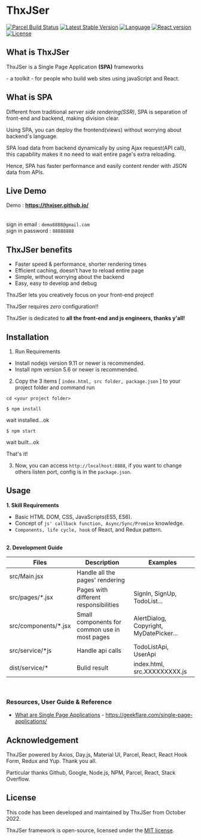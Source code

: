 # **ThxJSer**

[![Parcel Build Status](https://img.shields.io/badge/parcel-passing-4FC921.svg)](https://github.com/ThxJSer/ThxJSer)
[![Latest Stable Version](https://img.shields.io/badge/version-1.0.0-1182C2.svg)](https://github.com/ThxJSer/ThxJSer)
[![Language](https://img.shields.io/badge/javascript-ES5/ES6-8892BF.svg)](https://github.com/ThxJSer/ThxJSer)
[![React version](https://img.shields.io/badge/React-%3E%3D%2017.0-8892BF.svg)](https://github.com/ThxJSer/ThxJSer)
[![License](https://img.shields.io/badge/license-MIT-98C611.svg)](https://github.com/ThxJSer/ThxJSer)

## What is ThxJSer

ThxJSer is a Single Page Application **(SPA)** frameworks

\- a toolkit - for people who build web sites using javaScript and React.

## What is SPA

Different from traditional *server side rendering(SSR)*, SPA is separation of front-end and backend, making division clear.

Using SPA, you can deploy the frontend(views) without worrying about backend's language.

SPA load data from backend dynamically by using Ajax request(API call), this capability makes it no need to wait entire page's extra reloading.

Hence, SPA has faster performance and easily content render with JSON data from APIs.

## Live Demo

Demo : **<a href="https://thxjser.github.io/" target="_blank">https://thxjser.github.io/</a>**
</br></br></br>
sign in email : `demo8888@gmail.com`
</br>
sign in password : `88888888`

## ThxJSer benefits

- Faster speed & performance, shorter rendering times
- Efficient caching, doesn’t have to reload entire page
- Simple, without worrying about the backend
- Easy, easy to develop and debug

ThxJSer lets you creatively focus on your front-end project!

ThxJSer requires *zero* configuration!!

ThxJSer is dedicated to **all the front-end and js engineers, thanks y'all!**

## Installation

1. Run Requirements 
- Install nodejs version 9.11 or newer is recommended.
- Install npm version 5.6 or newer is recommended.

2. Copy the 3 items [ `index.html, src folder, package.json` ] to your project folder and command run
~~~
cd <your project folder>

$ npm install
~~~
wait installed...ok
~~~
$ npm start
~~~
wait built...ok

That's it!

3. Now, you can access `http://localhost:8888`, if you want to change others listen port, config is in the `package.json`.

## Usage

**1. Skill Requirements**
- Basic HTML DOM, CSS, JavaScripts(ES5, ES6).
- Concept of `js' callback function, Async/Sync/Promise` knowledge.
- `Components, life cycle, hook` of React, and Redux pattern.
</br></br>

**2. Development Guide**
<table>
    <thead>
        <tr>
            <th>Files</th>
            <th>Description</th>
            <th>Examples</th>
        </tr>
    </thead>
    <tbody>
        <tr>
            <td>src/Main.jsx</td>
            <td>Handle all the pages' rendering</td>
            <td></td>
        </tr>
        <tr>
            <td>src/pages/*.jsx</td>
            <td>Pages with different responsibilities</td>
            <td>SignIn, SignUp, TodoList...</td>
        </tr>
        <tr>
            <td>src/components/*.jsx</td>
            <td>Small components for common use in most pages</td>
            <td>AlertDialog, Copyright, MyDatePicker...</td>
        </tr>
        <tr>
            <td>src/service/*js</td>
            <td>Handle api calls</td>
            <td>TodoListApi, UserApi</td>
        </tr>
        <tr>
            <td>dist/service/*</td>
            <td>Bulid result</td>
            <td>index.html, src.XXXXXXXXX.js</td>
        </tr>
    </tbody>
</table>

<br/>

### Resources, User Guide & Reference

- [What are Single Page Applications](https://geekflare.com/single-page-applications/) - https://geekflare.com/single-page-applications/

## Acknowledgement

ThxJSer powered by Axios, Day.js, Material UI, Parcel, React, React Hook Form, Redux and Yup. Thank you all.

Particular thanks Github, Google, Node.js, NPM, Parcel, React, Stack Overflow.

## License

This code has been developed and maintained by ThxJSer from October 2022.

ThxJSer framework is open-source, licensed under the [MIT license](https://opensource.org/licenses/MIT).
